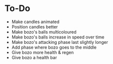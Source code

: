 # To-Do

* Make candles animated
* Position candles better
* Make bozo's balls multicoloured
* Make bozo's balls increase in speed over time
* Make bozo's attacking phase last slightly longer
* Add phase where bozo goes to the middle
* Give bozo more health & regen
* Give bozo a health bar
